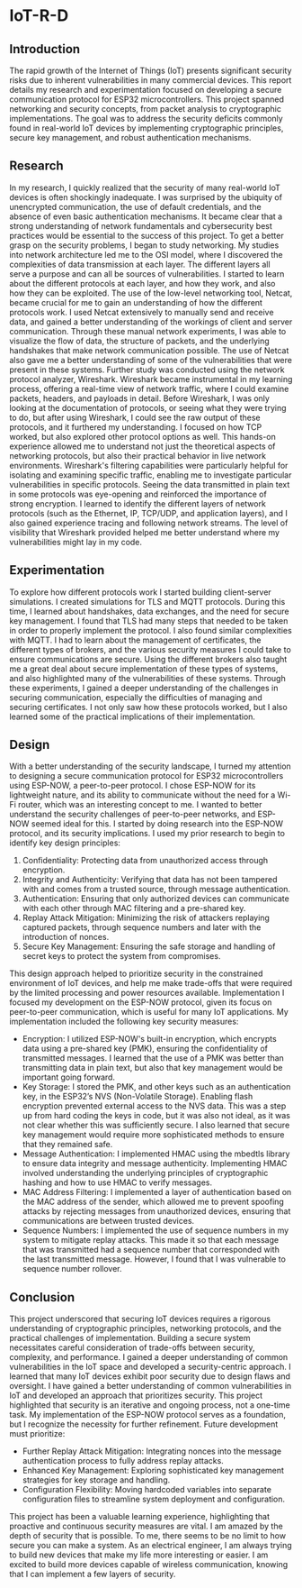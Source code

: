# IoT-R-D

## Introduction
The rapid growth of the Internet of Things (IoT) presents significant security risks due to inherent vulnerabilities in many commercial devices. This report details my research and experimentation focused on developing a secure communication protocol for ESP32 microcontrollers. This project spanned networking and security concepts, from packet analysis to cryptographic implementations. The goal was to address the security deficits commonly found in real-world IoT devices by implementing cryptographic principles, secure key management, and robust authentication mechanisms.

## Research
In my research, I quickly realized that the security of many real-world IoT devices is often shockingly inadequate. I was surprised by the ubiquity of unencrypted communication, the use of default credentials, and the absence of even basic authentication mechanisms. It became clear that a strong understanding of network fundamentals and cybersecurity best practices would be essential to the success of this project.
To get a better grasp on the security problems, I began to study networking. My studies into network architecture led me to the OSI model, where I discovered the complexities of data transmission at each layer. The different layers all serve a purpose and can all be sources of vulnerabilities. I started to learn about the different protocols at each layer, and how they work, and also how they can be exploited. The use of the low-level networking tool, Netcat, became crucial for me to gain an understanding of how the different protocols work. I used Netcat extensively to manually send and receive data, and gained a better understanding of the workings of client and server communication. Through these manual network experiments, I was able to visualize the flow of data, the structure of packets, and the underlying handshakes that make network communication possible. The use of Netcat also gave me a better understanding of some of the vulnerabilities that were present in these systems.
Further study was conducted using the network protocol analyzer, Wireshark. Wireshark became instrumental in my learning process, offering a real-time view of network traffic, where I could examine packets, headers, and payloads in detail. Before Wireshark, I was only looking at the documentation of protocols, or seeing what they were trying to do, but after using Wireshark, I could see the raw output of these protocols, and it furthered my understanding. I focused on how TCP worked, but also explored other protocol options as well. This hands-on experience allowed me to understand not just the theoretical aspects of networking protocols, but also their practical behavior in live network environments. Wireshark's filtering capabilities were particularly helpful for isolating and examining specific traffic, enabling me to investigate particular vulnerabilities in specific protocols. Seeing the data transmitted in plain text in some protocols was eye-opening and reinforced the importance of strong encryption. I learned to identify the different layers of network protocols (such as the Ethernet, IP, TCP/UDP, and application layers), and I also gained experience tracing and following network streams. The level of visibility that Wireshark provided helped me better understand where my vulnerabilities might lay in my code.

## Experimentation
To explore how different protocols work I started building client-server simulations. I created simulations for TLS and MQTT protocols. During this time, I learned about handshakes, data exchanges, and the need for secure key management. I found that TLS had many steps that needed to be taken in order to properly implement the protocol. I also found similar complexities with MQTT. I had to learn about the management of certificates, the different types of brokers, and the various security measures I could take to ensure communications are secure. Using the different brokers also taught me a great deal about secure implementation of these types of systems, and also highlighted many of the vulnerabilities of these systems. Through these experiments, I gained a deeper understanding of the challenges in securing communication, especially the difficulties of managing and securing certificates. I not only saw how these protocols worked, but I also learned some of the practical implications of their implementation.

## Design
With a better understanding of the security landscape, I turned my attention to designing a secure communication protocol for ESP32 microcontrollers using ESP-NOW, a peer-to-peer protocol. I chose ESP-NOW for its lightweight nature, and its ability to communicate without the need for a Wi-Fi router, which was an interesting concept to me. I wanted to better understand the security challenges of peer-to-peer networks, and ESP-NOW seemed ideal for this. I started by doing research into the ESP-NOW protocol, and its security implications. I used my prior research to begin to identify key design principles:

1.	Confidentiality: Protecting data from unauthorized access through encryption.
2.	Integrity and Authenticity: Verifying that data has not been tampered with and comes from a trusted source, through message authentication.
3.	Authentication: Ensuring that only authorized devices can communicate with each other through MAC filtering and a pre-shared key.
4.	Replay Attack Mitigation: Minimizing the risk of attackers replaying captured packets, through sequence numbers and later with the introduction of nonces.
5.	Secure Key Management: Ensuring the safe storage and handling of secret keys to protect the system from compromises.
   
This design approach helped to prioritize security in the constrained environment of IoT devices, and help me make trade-offs that were required by the limited processing and power resources available.
Implementation
I focused my development on the ESP-NOW protocol, given its focus on peer-to-peer communication, which is useful for many IoT applications.
My implementation included the following key security measures:

*	Encryption: I utilized ESP-NOW's built-in encryption, which encrypts data using a pre-shared key (PMK), ensuring the confidentiality of transmitted messages. I learned that the use of a PMK was better than transmitting data in plain text, but also that key management would be important going forward.
*	Key Storage: I stored the PMK, and other keys such as an authentication key, in the ESP32’s NVS (Non-Volatile Storage). Enabling flash encryption prevented external access to the NVS data. This was a step up from hard coding the keys in code, but it was also not ideal, as it was not clear whether this was sufficiently secure. I also learned that secure key management would require more sophisticated methods to ensure that they remained safe.
*	Message Authentication: I implemented HMAC using the mbedtls library to ensure data integrity and message authenticity. Implementing HMAC involved understanding the underlying principles of cryptographic hashing and how to use HMAC to verify messages.
*	MAC Address Filtering: I implemented a layer of authentication based on the MAC address of the sender, which allowed me to prevent spoofing attacks by rejecting messages from unauthorized devices, ensuring that communications are between trusted devices.
*	Sequence Numbers: I implemented the use of sequence numbers in my system to mitigate replay attacks. This made it so that each message that was transmitted had a sequence number that corresponded with the last transmitted message. However, I found that I was vulnerable to sequence number rollover.

## Conclusion
This project underscored that securing IoT devices requires a rigorous understanding of cryptographic principles, networking protocols, and the practical challenges of implementation. Building a secure system necessitates careful consideration of trade-offs between security, complexity, and performance. I gained a deeper understanding of common vulnerabilities in the IoT space and developed a security-centric approach. I learned that many IoT devices exhibit poor security due to design flaws and oversight. I have gained a better understanding of common vulnerabilities in IoT and developed an approach that prioritizes security.
This project highlighted that security is an iterative and ongoing process, not a one-time task. My implementation of the ESP-NOW protocol serves as a foundation, but I recognize the necessity for further refinement. Future development must prioritize:

*	Further Replay Attack Mitigation: Integrating nonces into the message authentication process to fully address replay attacks.
*	Enhanced Key Management: Exploring sophisticated key management strategies for key storage and handling.
*	Configuration Flexibility: Moving hardcoded variables into separate configuration files to streamline system deployment and configuration.

This project has been a valuable learning experience, highlighting that proactive and continuous security measures are vital. I am amazed by the depth of security that is possible. To me, there seems to be no limit to how secure you can make a system. As an electrical engineer, I am always trying to build new devices that make my life more interesting or easier. I am excited to build more devices capable of wireless communication, knowing that I can implement a few layers of security. 
